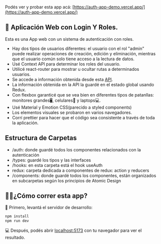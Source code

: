 Podés ver y probar esta app acá: [https://auth-app-demo.vercel.app/](https://auth-app-demo.vercel.app/)


## 🔵 Aplicación Web con Login Y Roles.

Esta es una App web con un sistema de autenticación con roles.

-   Hay dos tipos de usuarios diferentes: el usuario con el rol "admin" puede realizar operaciones de creación, edición y eliminación, mientras que el usuario común solo tiene acceso a la lectura de datos.
-   Usé Context API para determinar los roles del usuario.
-   Utilicé react-router para mostrar u ocultar rutas a determinados usuarios.
-   Se accede a información obtenida desde esta [API](https://jsonplaceholder.typicode.com/).
-   La información obtenida en la API la guardé en el estado global usando Redux.
-   Con flexbox garanticé que se vea bien en diferentes tipos de patanllas: monitores grandes🖥️, celulares📱 y laptops💻.
-   Usé Material y Emotion CSS(parecido a styled components)
-   Los elementos visuales se probaron en varios navegadores.
-   Corrí prettier para hacer que el código sea consistente a través de toda la aplicación.

## Estructura de Carpetas

-   /auth: donde guardé todos los componentes relacionados con la autenticación
-   /types: guardé los tipos y las interfaces
-   /hooks: en esta carpeta está el hook useAuth
-   redux: carpeta dedicada a componentes de redux: action y reducers
-   /components: donde guardé todos los componentes, están organizados en subcarpetas según los principios de Atomic Design

## 🏃‍♂️¿Cómo correr esta app?

🚀 Primero, levantá el servidor de desarrollo:

```bash
npm install
npm run dev
```

💻 Después, podés abrir [localhost:5173](http://localhost:5173) con tu navegador para ver el resultado.
